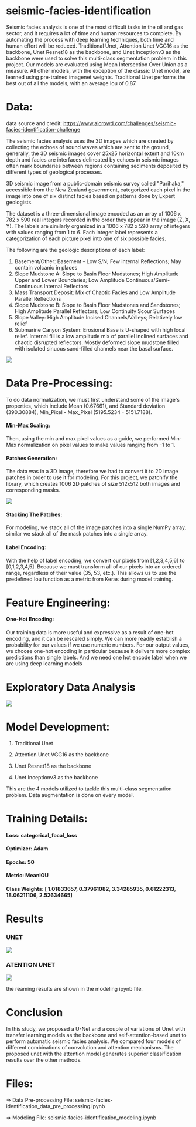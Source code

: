 # seismic-facies-identification

Seismic facies analysis is one of the most difficult tasks in the oil and gas sector, and it requires a lot of time and human resources to complete. By automating the process with deep learning techniques, both time and human effort will be reduced. Traditional Unet, Attention Unet VGG16 as the backbone, Unet Resnet18 as the backbone, and Unet Inceptionv3 as the backbone were used to solve this multi-class segmentation problem in this project. Our models are evaluated using Mean Intersection Over Union as a measure. All other models, with the exception of the classic Unet model, are learned using pre-trained imagenet weights. Traditional Unet performs the best out of all the models, with an average Iou of 0.87.

# Data:

data source and credit: https://www.aicrowd.com/challenges/seismic-facies-identification-challenge

The seismic facies analysis uses the 3D images which are created by collecting the echoes of sound waves which are sent to the ground, generally, the 3D seismic images cover 25x25 horizontal extent and 10km depth and facies are interfaces delineated by echoes in seismic images often mark boundaries between regions containing sediments deposited by different types of geological processes.

3D seismic image from a public-domain seismic survey called "Parihaka," accessible from the New Zealand government, categorized each pixel in the image into one of six distinct facies based on patterns done by Expert geologists.

The dataset is a three-dimensional image encoded as an array of 1006 x 782 x 590 real integers recorded in the order they appear in the image (Z, X, Y). The labels are similarly organized in a 1006 x 782 x 590 array of integers with values ranging from 1 to 6. Each integer label represents a categorization of each picture pixel into one of six possible facies.

The following are the geologic descriptions of each label:

1. Basement/Other: Basement - Low S/N; Few internal Reflections; May contain volcanic in places
2. Slope Mudstone A: Slope to Basin Floor Mudstones; High Amplitude Upper and Lower Boundaries; Low Amplitude Continuous/Semi-Continuous Internal Reflectors
3. Mass Transport Deposit: Mix of Chaotic Facies and Low Amplitude Parallel Reflections
4. Slope Mudstone B: Slope to Basin Floor Mudstones and Sandstones; High Amplitude Parallel Reflectors; Low Continuity Scour Surfaces
5. Slope Valley: High Amplitude Incised Channels/Valleys; Relatively low relief
6. Submarine Canyon System: Erosional Base is U-shaped with high local relief. Internal fill is a low amplitude mix of parallel inclined surfaces and chaotic disrupted reflectors. Mostly deformed slope mudstone filled with isolated sinuous sand-filled channels near the basal surface.

<img src='https://github.com/JayakeshavB/seismic-facies-identification/blob/main/images/Screen%20Shot%202022-05-22%20at%203.09.26%20PM.png'></img>

# Data Pre-Processing:

To do data normalization, we must first understand some of the image's properties, which include Mean (0.67661), and Standard deviation (390.30884), Min_Pixel - Max_Pixel (5195.5234 - 5151.7188).  

#### Min-Max Scaling:

Then, using the min and max pixel values as a guide, we performed Min-Max normalization on pixel values to make values ranging from -1 to 1.

#### Patches Generation:

The data was in a 3D image, therefore we had to convert it to 2D image patches in order to use it for modeling. For this project, we patchify the library, which creates 1006 2D patches of size  512x512 both images and corresponding masks.

<img src='https://github.com/JayakeshavB/seismic-facies-identification/blob/main/images/Screen%20Shot%202022-05-22%20at%203.10.05%20PM.png'></img>

#### Stacking The Patches:

For modeling, we stack all of the image patches into a single NumPy array, similar we stack all of the mask patches into a single array.

#### Label Encoding:

With the help of label encoding, we convert our pixels from [1,2,3,4,5,6] to [0,1,2,3,4,5]. Because we must transform all of our pixels into an ordered range, regardless of their value (35, 53, etc.). This allows us to use the predefined Iou function as a metric from Keras during model training.


# Feature Engineering:

#### One-Hot Encoding:

Our training data is more useful and expressive as a result of one-hot encoding, and it can be rescaled simply. We can more readily establish a probability for our values if we use numeric numbers. For our output values, we choose one-hot encoding in particular because it delivers more complex predictions than single labels. And we need one hot encode label when we are using deep learning models

# Exploratory Data Analysis

<img src='https://github.com/JayakeshavB/seismic-facies-identification/blob/main/images/Screen%20Shot%202022-05-22%20at%203.10.36%20PM.png'></img>

# Model Development:

1. Traditional Unet

2. Attention Unet VGG16 as the backbone

3. Unet Resnet18 as the backbone

4. Unet Inceptionv3 as the backbone 

This are the 4 models utilized to tackle this multi-class segmentation problem. Data augmentation is done on every model.

# Training Details:

#### Loss: categorical_focal_loss

#### Optimizer: Adam

#### Epochs: 50

#### Metric: MeanIOU

#### Class Weights: [ 1.01833657,  0.37961082,  3.34285935,  0.61222313, 18.06211106,  2.52634665]

# Results

### UNET

<img src='https://github.com/JayakeshavB/seismic-facies-identification/blob/main/images/Screen%20Shot%202022-05-22%20at%203.11.33%20PM.png'></img>

### ATENTION UNET

<img src='https://github.com/JayakeshavB/seismic-facies-identification/blob/main/images/Screen%20Shot%202022-05-22%20at%203.12.05%20PM.png'></img>

the reaming results are shown in the modeling ipynb file.

# Conclusion 

In this study, we proposed a U-Net and a couple of variations of Unet with transfer learning models as the backbone and self-attention-based unet to perform automatic seismic facies analysis. We compared four models of different combinations  of convolution and attention mechanisms. The proposed unet with the attention model generates superior classification results over the other methods.


# Files:

=> Data Pre-processing File: seismic-facies-identification_data_pre_processing.ipynb

=> Modeling File: seismic-facies-identification_modeling.ipynb
